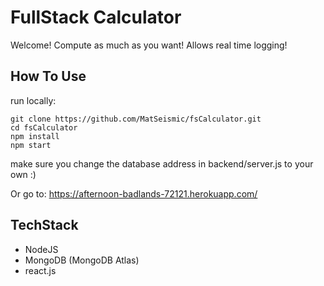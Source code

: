 # FullStack Calculator
Welcome! Compute as much as you want!
Allows real time logging!

## How To Use

run locally:
```
git clone https://github.com/MatSeismic/fsCalculator.git
cd fsCalculator
npm install
npm start
```
make sure you change the database address in backend/server.js to your own :)

Or go to:
https://afternoon-badlands-72121.herokuapp.com/


## TechStack
- NodeJS
- MongoDB (MongoDB Atlas)
- react.js
